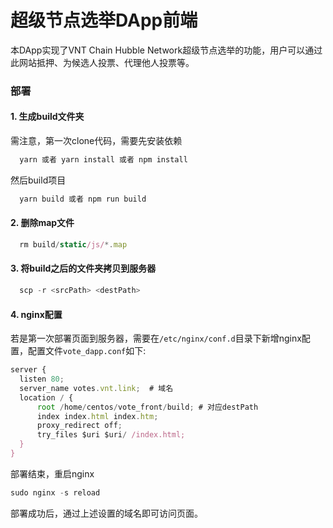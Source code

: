 # 超级节点选举DApp前端

本DApp实现了VNT Chain Hubble Network超级节点选举的功能，用户可以通过此网站抵押、为候选人投票、代理他人投票等。

### 部署
#### 1. 生成build文件夹
需注意，第一次clone代码，需要先安装依赖
```js
  yarn 或者 yarn install 或者 npm install 
```
然后build项目
```js
  yarn build 或者 npm run build
```

#### 2. 删除map文件
```js
  rm build/static/js/*.map
```

#### 3. 将build之后的文件夹拷贝到服务器

```js
  scp -r <srcPath> <destPath>
```

#### 4. nginx配置
若是第一次部署页面到服务器，需要在`/etc/nginx/conf.d`目录下新增nginx配置，配置文件`vote_dapp.conf`如下:
```js
server {
  listen 80;
  server_name votes.vnt.link;  # 域名
  location / {
      root /home/centos/vote_front/build; # 对应destPath
      index index.html index.htm;
      proxy_redirect off;
      try_files $uri $uri/ /index.html;
  }
}
```
部署结束，重启nginx
```js
sudo nginx -s reload
```
部署成功后，通过上述设置的域名即可访问页面。